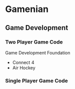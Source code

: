 # Gamenian

## Game Development
### Two Player Game Code
Game Development Foundation 
- Connect 4 
- Air Hockey 

### Single Player Game Code